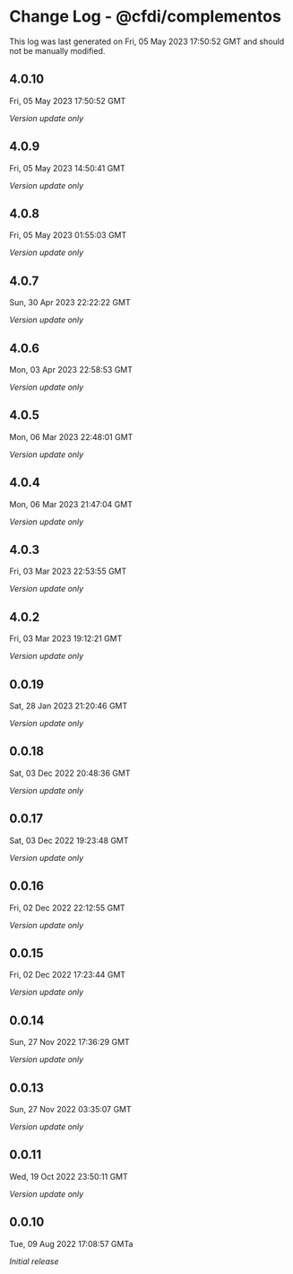 # Change Log - @cfdi/complementos

This log was last generated on Fri, 05 May 2023 17:50:52 GMT and should not be manually modified.

## 4.0.10
Fri, 05 May 2023 17:50:52 GMT

_Version update only_

## 4.0.9
Fri, 05 May 2023 14:50:41 GMT

_Version update only_

## 4.0.8
Fri, 05 May 2023 01:55:03 GMT

_Version update only_

## 4.0.7
Sun, 30 Apr 2023 22:22:22 GMT

_Version update only_

## 4.0.6
Mon, 03 Apr 2023 22:58:53 GMT

_Version update only_

## 4.0.5
Mon, 06 Mar 2023 22:48:01 GMT

_Version update only_

## 4.0.4
Mon, 06 Mar 2023 21:47:04 GMT

_Version update only_

## 4.0.3
Fri, 03 Mar 2023 22:53:55 GMT

_Version update only_

## 4.0.2
Fri, 03 Mar 2023 19:12:21 GMT

_Version update only_

## 0.0.19
Sat, 28 Jan 2023 21:20:46 GMT

_Version update only_

## 0.0.18
Sat, 03 Dec 2022 20:48:36 GMT

_Version update only_

## 0.0.17
Sat, 03 Dec 2022 19:23:48 GMT

_Version update only_

## 0.0.16
Fri, 02 Dec 2022 22:12:55 GMT

_Version update only_

## 0.0.15
Fri, 02 Dec 2022 17:23:44 GMT

_Version update only_

## 0.0.14
Sun, 27 Nov 2022 17:36:29 GMT

_Version update only_

## 0.0.13
Sun, 27 Nov 2022 03:35:07 GMT

_Version update only_

## 0.0.11
Wed, 19 Oct 2022 23:50:11 GMT

_Version update only_

## 0.0.10
Tue, 09 Aug 2022 17:08:57 GMTa

_Initial release_

